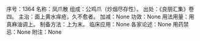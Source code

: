 序号：1364
名称：凤爪散
组成：公鸡爪（炒烟尽存性）。
出处：《良朋汇集》卷四。
主治：面上黄水痒疮，久不愈者。
加减：None
功效：None
用法用量：用真麻油调上。
制备方法：上为末。
临床应用：None
各家论述：None
用药禁忌：None
附注：None
